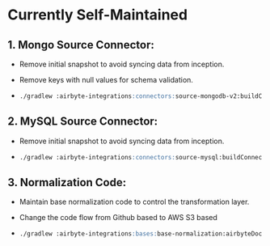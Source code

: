 # Currently Self-Maintained

## 1. Mongo Source Connector:

- Remove initial snapshot to avoid syncing data from inception.
- Remove keys with null values for schema validation.

- ```markdown
  ./gradlew :airbyte-integrations:connectors:source-mongodb-v2:buildConnectorImage

## 2. MySQL Source Connector:

- Remove initial snapshot to avoid syncing data from inception.

- ```markdown
  ./gradlew :airbyte-integrations:connectors:source-mysql:buildConnectorImage

## 3. Normalization Code:

- Maintain base normalization code to control the transformation layer.
- Change the code flow from Github based to AWS S3 based

- ```markdown
  ./gradlew :airbyte-integrations:bases:base-normalization:airbyteDocker
